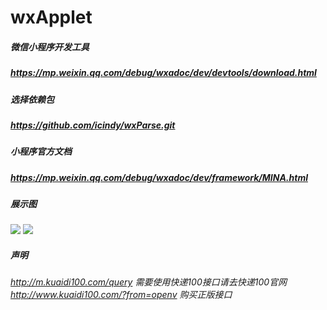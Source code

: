 # wxApplet
##### 微信小程序开发工具
##### https://mp.weixin.qq.com/debug/wxadoc/dev/devtools/download.html
##### 选择依赖包
##### https://github.com/icindy/wxParse.git
##### 小程序官方文档
##### https://mp.weixin.qq.com/debug/wxadoc/dev/framework/MINA.html
##### 展示图
![](http://images2015.cnblogs.com/blog/657942/201703/657942-20170320180632752-1523488283.png)
![](http://images2015.cnblogs.com/blog/657942/201703/657942-20170320182529830-7295384.png)

##### 声明
###### http://m.kuaidi100.com/query 需要使用快递100接口请去快递100官网 http://www.kuaidi100.com/?from=openv 购买正版接口
